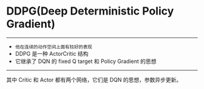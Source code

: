# DDPG(Deep Deterministic Policy Gradient)

---

- `他在连续的动作空间上面有较好的表现`
- DDPG 是一种 ActorCritic 结构
- 它继承了 DQN 的 fixed Q target 和 Policy Gradient 的思想

---

其中 Critic 和 Actor 都有两个网络，它们是 DQN 的思想，参数异步更新。<br>
